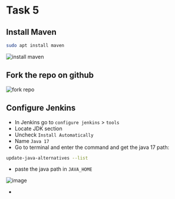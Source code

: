 # Task 5

## Install Maven
```bash
sudo apt install maven
```

![install maven](https://github.com/user-attachments/assets/2196b0c0-b802-4f8a-a42f-c3cb08d5a88f)

## Fork the repo on github

![fork repo](https://github.com/user-attachments/assets/7b3b2b45-0c15-4b18-a16c-bb4d2397b600)

## Configure Jenkins
 - In Jenkins go to `configure jenkins` > `tools`
 - Locate JDK section
 - Uncheck `Install Automatically`
 - Name `Java 17`
 - Go to terminal and enter the command and get the java 17 path:

```bash
update-java-alternatives --list 
```

 - paste the java path in `JAVA_HOME`

![image](https://github.com/user-attachments/assets/e71ecf62-8ba8-4cf5-8cd5-1ef1e1cb694e)

 - 
